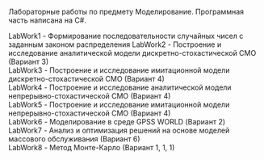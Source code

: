 Лабораторные работы по предмету Моделирование. Программная часть написана на C#.  

LabWork1 - Формирование последовательности случайных чисел с заданным законом распределения
LabWork2 - Построение и исследование аналитической модели дискретно-стохастической СМО (Вариант 3)  
LabWork3 - Построение и исследование имитационной модели дискретно-стохастической СМО (Вариант 4)  
LabWork4 - Построение и исследование аналитической модели непрерывно-стохастической СМО (Вариант 4)  
LabWork5 - Построение и исследование имитационной модели непрерывно-стохастической СМО (Вариант 4)  
LabWork6 - Моделирование в среде GPSS WORLD (Вариант 2)  
LabWork7 - Анализ и оптимизация решений на основе моделей массового обслуживания (Вариант 6)  
LabWork8 - Метод Монте-Карло (Вариант 1, 1, 1)  
